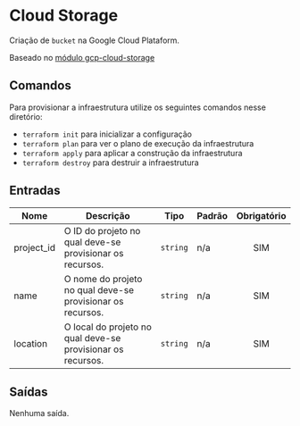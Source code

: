 # Cloud Storage


Criação de `bucket` na Google Cloud Plataform.

Baseado no [módulo gcp-cloud-storage](https://github.com/nikotanaka/terraform-gcp/tree/master/modules/gcp-cloud-storage)

## Comandos

Para provisionar a infraestrutura utilize os seguintes comandos nesse diretório: 

- `terraform init` para inicializar a configuração
- `terraform plan` para ver o plano de execução da infraestrutura
- `terraform apply` para aplicar a construção da infraestrutura
- `terraform destroy` para destruir a infraestrutura

<!-- BEGINNING OF PRE-COMMIT-TERRAFORM DOCS HOOK -->
## Entradas

| Nome | Descrição | Tipo | Padrão | Obrigatório |
|------|-------------|------|---------|:--------:|
| project\_id | O ID do projeto no qual deve-se provisionar os recursos. | `string` | n/a | SIM |
| name | O nome do projeto no qual deve-se provisionar os recursos. | `string` | n/a | SIM |
| location | O local do projeto no qual deve-se provisionar os recursos. | `string` | n/a | SIM |

## Saídas

Nenhuma saída.

<!-- END OF PRE-COMMIT-TERRAFORM DOCS HOOK -->

